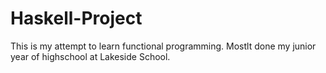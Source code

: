 # Haskell-Project
This is my attempt to learn functional programming.
Mostlt done my junior year of highschool at Lakeside School.
